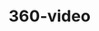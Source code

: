 <!-- .slide: data-background="#009EE0"> -->
<!-- .slide: data-background-image="css/theme/images/bg-video.jpg"> -->
<!-- .slide: data-background-size="cover"> -->

# 360-video